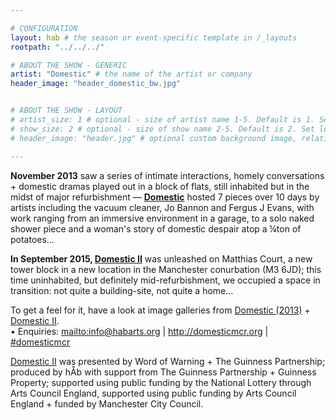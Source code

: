 ```yaml
---

# CONFIGURATION
layout: hab # the season or event-specific template in /_layouts
rootpath: "../../../"

# ABOUT THE SHOW - GENERIC
artist: "Domestic" # the name of the artist or company
header_image: "header_domestic_bw.jpg"   


# ABOUT THE SHOW - LAYOUT
# artist_size: 1 # optional - size of artist name 1-5. Default is 1. Set longer names to lower values
# show_size: 2 # optional - size of show name 2-5. Default is 2. Set longer names to lower values
# header_image: "header.jpg" # optional custom background image, relative to current page

---
```

**November 2013** saw a series of intimate interactions, homely conversations + domestic dramas played out in a block of flats, still inhabited but in the midst of major refurbishment — [**Domestic**](/archive/2013-domestic) hosted 7 pieces over 10 days by artists including the vacuum cleaner, Jo Bannon and Fergus J Evans, with work ranging from an immersive environment in a garage, to a solo naked shower piece and a woman's story of domestic despair atop a ¼ton of potatoes…       
        
**In September 2015, [Domestic II](/current/2015-domestic)** was unleashed on Matthias Court, a new tower block in a new location in the Manchester conurbation (M3 6JD); this time uninhabited, but definitely mid-refurbishment, we occupied a space in transition: not quite a building-site, not quite a home…        
        
To get a feel for it, have a look at image galleries from [Domestic (2013)](/galleries/2013-domestic) + [Domestic II](/galleries/2015-domestic).         
• Enquiries: <mailto:info@habarts.org> | <http://domesticmcr.org> | [#domesticmcr](http://twitter.com/hashtag/domesticmcr)           
        
[Domestic II](/current/2015-domestic) was presented by Word of Warning + The Guinness Partnership; produced by hÅb with support from The Guinness Partnership + Guinness Property; supported using public funding by the National Lottery through Arts Council England, supported using public funding by Arts Council England + funded by Manchester City Council.
